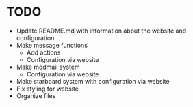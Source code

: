 # TODO
- Update README.md with information about the website and configuration
- Make message functions
    - Add actions
    - Configuration via website
- Make modmail system
    - Configuration via website
- Make starboard system with configuration via website
- Fix styling for website
- Organize files